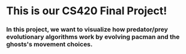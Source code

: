 # This is our CS420 Final Project!

### In this project, we want to visualize how predator/prey evolutionary algorithms work by evolving pacman and the ghosts's movement choices.
